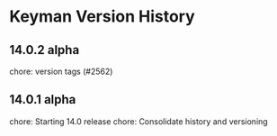 # Keyman Version History

## 14.0.2 alpha

chore: version tags (#2562)

## 14.0.1 alpha

chore: Starting 14.0 release
chore: Consolidate history and versioning

